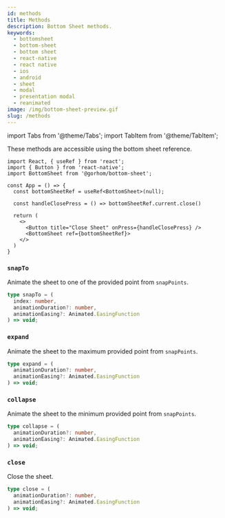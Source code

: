 ```yaml
---
id: methods
title: Methods
description: Bottom Sheet methods.
keywords:
  - bottomsheet
  - bottom-sheet
  - bottom sheet
  - react-native
  - react native
  - ios
  - android
  - sheet
  - modal
  - presentation modal
  - reanimated
image: /img/bottom-sheet-preview.gif
slug: /methods
---
```


import Tabs from '@theme/Tabs';
import TabItem from '@theme/TabItem';

These methods are accessible using the bottom sheet reference.

```tsx
import React, { useRef } from 'react';
import { Button } from 'react-native';
import BottomSheet from '@gorhom/bottom-sheet';

const App = () => {
  const bottomSheetRef = useRef<BottomSheet>(null);

  const handleClosePress = () => bottomSheetRef.current.close()

  return (
    <>
      <Button title="Close Sheet" onPress={handleClosePress} />
      <BottomSheet ref={bottomSheetRef}>
    </>
  )
}

```

### `snapTo`

Animate the sheet to one of the provided point from `snapPoints`.

```ts
type snapTo = (
  index: number,
  animationDuration?: number,
  animationEasing?: Animated.EasingFunction
) => void;
```

### `expand`

Animate the sheet to the maximum provided point from `snapPoints`.

```ts
type expand = (
  animationDuration?: number,
  animationEasing?: Animated.EasingFunction
) => void;
```

### `collapse`

Animate the sheet to the minimum provided point from `snapPoints`.

```ts
type collapse = (
  animationDuration?: number,
  animationEasing?: Animated.EasingFunction
) => void;
```

### `close`

Close the sheet.

```ts
type close = (
  animationDuration?: number,
  animationEasing?: Animated.EasingFunction
) => void;
```

